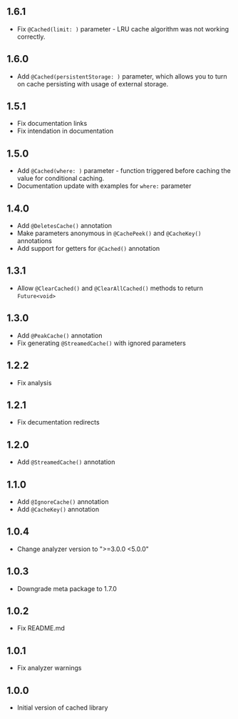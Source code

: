## 1.6.1
* Fix `@Cached(limit: )` parameter - LRU cache algorithm was not working correctly.

## 1.6.0
* Add `@Cached(persistentStorage: )` parameter, which allows you to turn on cache persisting with usage of external storage.

## 1.5.1
* Fix documentation links
* Fix intendation in documentation
  
## 1.5.0 
* Add `@Cached(where: )` parameter - function triggered before caching the value for conditional caching.
* Documentation update with examples for `where:` parameter

## 1.4.0
* Add `@DeletesCache()` annotation
* Make parameters anonymous in `@CachePeek()` and `@CacheKey()` annotations
* Add support for getters for `@Cached()` annotation

## 1.3.1
* Allow `@ClearCached()` and `@ClearAllCached()` methods to return `Future<void>`

## 1.3.0
* Add `@PeakCache()` annotation
* Fix generating `@StreamedCache()` with ignored parameters

## 1.2.2
* Fix analysis

## 1.2.1
* Fix decumentation redirects

## 1.2.0
* Add `@StreamedCache()` annotation

## 1.1.0
* Add `@IgnoreCache()` annotation
* Add `@CacheKey()` annotation

## 1.0.4
* Change analyzer version to ">=3.0.0 <5.0.0"

## 1.0.3
* Downgrade meta package to 1.7.0

## 1.0.2
* Fix README.md

## 1.0.1
* Fix analyzer warnings 

## 1.0.0
* Initial version of cached library
